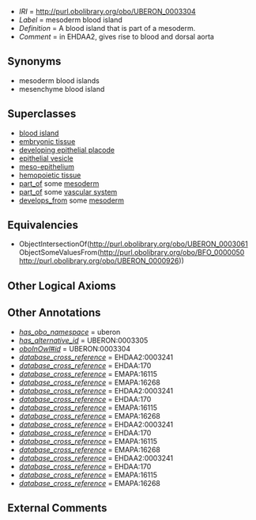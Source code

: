  * *IRI* = http://purl.obolibrary.org/obo/UBERON_0003304
 * *Label* = mesoderm blood island
 * *Definition* = A blood island that is part of a mesoderm.
 * *Comment* = in EHDAA2, gives rise to blood and dorsal aorta

## Synonyms

 * mesoderm blood islands
 * mesenchyme blood island

## Superclasses

 * [blood island](../../UBERON/61/UBERON_0003061.md)
 * [embryonic tissue](../../UBERON/91/UBERON_0005291.md)
 * [developing epithelial placode](../../UBERON/97/UBERON_0007497.md)
 * [epithelial vesicle](../../UBERON/03/UBERON_0007503.md)
 * [meso-epithelium](../../UBERON/75/UBERON_0012275.md)
 * [hemopoietic tissue](../../UBERON/29/UBERON_0012429.md)
 * [part_of](../../BFO/50/BFO_0000050.md) some [mesoderm](../../UBERON/26/UBERON_0000926.md)
 * [part_of](../../BFO/50/BFO_0000050.md) some [vascular system](../../UBERON/98/UBERON_0007798.md)
 * [develops_from](../../RO/02/RO_0002202.md) some [mesoderm](../../UBERON/26/UBERON_0000926.md)

## Equivalencies

 * ObjectIntersectionOf(<http://purl.obolibrary.org/obo/UBERON_0003061> ObjectSomeValuesFrom(<http://purl.obolibrary.org/obo/BFO_0000050> <http://purl.obolibrary.org/obo/UBERON_0000926>))

## Other Logical Axioms


## Other Annotations

 * *[has_obo_namespace](../../ce/oboInOwl#hasOBONamespace.md)* = uberon
 * *[has_alternative_id](../../Id/oboInOwl#hasAlternativeId.md)* = UBERON:0003305
 * *[oboInOwl#id](../../id/oboInOwl#id.md)* = UBERON:0003304
 * *[database_cross_reference](../../ef/oboInOwl#hasDbXref.md)* = EHDAA2:0003241
 * *[database_cross_reference](../../ef/oboInOwl#hasDbXref.md)* = EHDAA:170
 * *[database_cross_reference](../../ef/oboInOwl#hasDbXref.md)* = EMAPA:16115
 * *[database_cross_reference](../../ef/oboInOwl#hasDbXref.md)* = EMAPA:16268
 * *[database_cross_reference](../../ef/oboInOwl#hasDbXref.md)* = EHDAA2:0003241
 * *[database_cross_reference](../../ef/oboInOwl#hasDbXref.md)* = EHDAA:170
 * *[database_cross_reference](../../ef/oboInOwl#hasDbXref.md)* = EMAPA:16115
 * *[database_cross_reference](../../ef/oboInOwl#hasDbXref.md)* = EMAPA:16268
 * *[database_cross_reference](../../ef/oboInOwl#hasDbXref.md)* = EHDAA2:0003241
 * *[database_cross_reference](../../ef/oboInOwl#hasDbXref.md)* = EHDAA:170
 * *[database_cross_reference](../../ef/oboInOwl#hasDbXref.md)* = EMAPA:16115
 * *[database_cross_reference](../../ef/oboInOwl#hasDbXref.md)* = EMAPA:16268
 * *[database_cross_reference](../../ef/oboInOwl#hasDbXref.md)* = EHDAA2:0003241
 * *[database_cross_reference](../../ef/oboInOwl#hasDbXref.md)* = EHDAA:170
 * *[database_cross_reference](../../ef/oboInOwl#hasDbXref.md)* = EMAPA:16115
 * *[database_cross_reference](../../ef/oboInOwl#hasDbXref.md)* = EMAPA:16268

## External Comments

